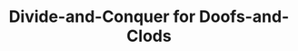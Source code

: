 ---
layout: post
title: Divide-and-Conquer for Doofs-and-Clods
description: join me on a journey to competency
summary: broadly useful/complicated
tags: coding learning leetcode CS4CS
---